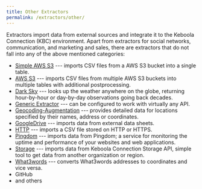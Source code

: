 ```yaml
---
title: Other Extractors
permalink: /extractors/other/
---
```


Extractors import data from external sources and integrate it to the Keboola Connection (KBC) environment.
Apart from extractors for social networks, communication, and marketing and sales, there are 
extractors that do not fall into any of the above mentioned categories:

- [Simple AWS S3](/extractors/other/simple-aws-s3) --- imports CSV files from a AWS S3 bucket into a single table.
- [AWS S3](/extractors/other/aws-s3) --- imports CSV files from multiple AWS S3 buckets into multiple tables with additional postprocessing. 
- [Dark Sky](/extractors/other/dark-sky/) --- looks up the weather anywhere on the globe, returning hour-by-hour or day-by-day observations going back decades.
- [Generic Extractor](/extractors/other/generic/) --- can be configured to work with virtually any API.
- [Geocoding-Augmentation](/extractors/other/geocoding-augmentation) --- 
provides detailed data for locations specified by their names, address or coordinates.
- [GoogleDrive](/tutorial/load/googledrive/) --- imports data from external data sheets.
- [HTTP](/extractors/other/http/) --- imports a CSV file stored on HTTP or HTTPS.
- [Pingdom](/extractors/other/pingdom/) --- imports data from Pingdom; a service for monitoring the uptime and performance of your websites and web applications.
- [Storage](/extractors/other/storage/) --- imports data from Keboola Connection Storage API, simple tool to get data from another organization or region.
- [What3words](/extractors/other/what3words/) --- converts What3words addresses to coordinates and vice versa.
- GitHub
- and others

